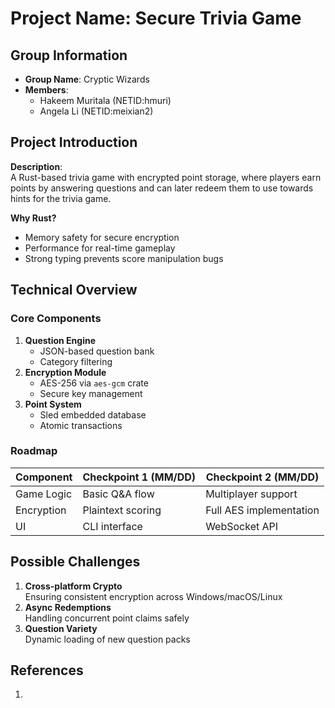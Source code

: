 # Project Name: Secure Trivia Game

## Group Information
- **Group Name**: Cryptic Wizards 
- **Members**:
  - Hakeem Muritala (NETID:hmuri)
  - Angela Li (NETID:meixian2)

## Project Introduction
**Description**:  
A Rust-based trivia game with encrypted point storage, where players earn points by answering questions and can later redeem them to use towards hints for the trivia game.  

**Why Rust?**  
- Memory safety for secure encryption  
- Performance for real-time gameplay  
- Strong typing prevents score manipulation bugs  

## Technical Overview
### Core Components
1. **Question Engine**  
   - JSON-based question bank  
   - Category filtering  
2. **Encryption Module**  
   - AES-256 via `aes-gcm` crate  
   - Secure key management  
3. **Point System**  
   - Sled embedded database  
   - Atomic transactions  

### Roadmap
| Component          | Checkpoint 1 (MM/DD)       | Checkpoint 2 (MM/DD)       |
|--------------------|----------------------------|----------------------------|
| Game Logic         | Basic Q&A flow             | Multiplayer support        |
| Encryption         | Plaintext scoring          | Full AES implementation    |
| UI                 | CLI interface              | WebSocket API              |

## Possible Challenges
1. **Cross-platform Crypto**  
   Ensuring consistent encryption across Windows/macOS/Linux  
2. **Async Redemptions**  
   Handling concurrent point claims safely  
3. **Question Variety**  
   Dynamic loading of new question packs  

## References
1. 
